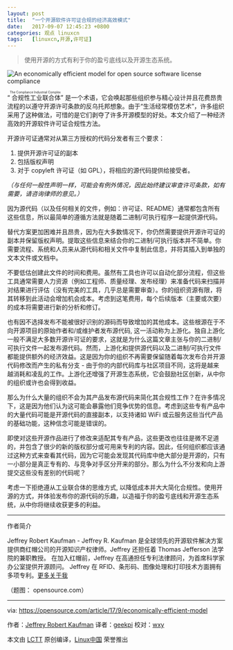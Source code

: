 ```yaml
---
layout: post
title:	"一个开源软件许可证合规的经济高效模式"
date:	2017-09-07 12:45:23 +0800 
categories:	观点 linuxcn 
tags:	[linuxcn,开源,许可证]
---
```




> 
> 使用开源的方式有利于你的盈亏底线以及开源生态系统。
> 
> 
> 


![An economically efficient model for open source software license compliance](/Asserts/Images//attachment/album/201709/07/124533d9gmnsrc0m9pij9c.png "An economically efficient model for open source software license compliance")


“<ruby> 合规性工业联合体 <rt>  The Compliance Industrial Complex </rt></ruby>” 是一个术语，它会唤起那些组织参与精心设计并且花费昂贵流程的以遵守开源许可条款的反乌托邦想象。由于“生活经常模仿艺术”，许多组织采用了这种做法，可惜的是它们剥夺了许多开源模型的好处。本文介绍了一种经济高效的开源软件许可证合规性方法。


开源许可证通常对从第三方授权的代码分发者有三个要求：


1. 提供开源许可证的副本
2. 包括版权声明
3. 对于 copyleft 许可证（如 GPL），将相应的源代码提供给接受者。


*（与任何一般性声明一样，可能会有例外情况，因此始终建议审查许可条款，如有需要，请咨询律师的意见。）*


因为源代码（以及任何相关的文件，例如：许可证、README）通常都包含所有这些信息，所以最简单的遵循方法就是随着二进制/可执行程序一起提供源代码。


替代方案更加困难并且昂贵，因为在大多数情况下，你仍然需要提供开源许可证的副本并保留版权声明。提取这些信息来结合你的二进制/可执行版本并不简单。你需要流程、系统和人员来从源代码和相关文件中复制此信息，并将其插入到单独的文本文件或文档中。


不要低估创建此文件的时间和费用。虽然有工具也许可以自动化部分流程，但这些工具通常需要人力资源（例如工程师、质量经理、发布经理）来准备代码来扫描并对结果进行评估（没有完美的工具，几乎总是需要审查）。你的组织资源有限，将其转移到此活动会增加机会成本。考虑到这笔费用，每个后续版本（主要或次要）的成本将需要进行新的分析和修订。


也有因不选择发布不能被很好识别的源码而导致增加的其他成本。这些根源在于不向开源项目的原始作者和/或维护者发布源代码, 这一活动称为上游化。独自上游化一般不满足大多数开源许可证的要求，这就是为什么这篇文章主张与你的二进制/可执行文件一起发布源代码。然而，上游化和提供源代码以及二进制/可执行文件都能提供额外的经济效益。这是因为你的组织不再需要保留随着每次发布合并开源代码修改而产生的私有分支 - 由于你的内部代码库与社区项目不同，这将是越来越消耗和凌乱的工作。上游化还增强了开源生态系统，它会鼓励社区创新，从中你的组织或许也会得到收益。


那么为什么大量的组织不会为其产品发布源代码来简化其合规性工作？在许多情况下，这是因为他们认为这可能会暴露他们竞争优势的信息。考虑到这些专有产品中的大量代码可能是开源代码的直接副本，以支持诸如 WiFi 或云服务这些当代产品的基础功能，这种信念可能是错误的。


即使对这些开源作品进行了修改来适配其专有产品，这些更改也往往是微不足道的，并包含了很少的新的版权部分或可用来专利的内容。因此，任何组织都应该通过这种方式来查看其代码，因为它可能会发现其代码库中绝大部分是开源的，只有一小部分是真正专有的、与竞争对手区分开来的部分。那么为什么不分发和向上游提交这些没有差别的代码呢？


考虑一下拒绝遵从工业联合体的思维方式, 以降低成本并大大简化合规性。使用开源的方式，并体验发布你的源代码的乐趣，以造福于你的盈亏底线和开源生态系统，从中你将继续收获更多的利益。




---


作者简介


Jeffrey Robert Kaufman - Jeffrey R. Kaufman 是全球领先的开源软件解决方案提供商红帽公司的开源知识产权律师。Jeffrey 还担任着 Thomas Jefferson 法学院的兼职教授。 在加入红帽前，Jeffrey 在高通担任专利法律顾问，为首席科学家办公室提供开源顾问。 Jeffrey 在 RFID、条形码、图像处理和打印技术方面拥有多项专利。[更多关于我](https://opensource.com/users/jkaufman)


（题图： opensource.com）




---


via: <https://opensource.com/article/17/9/economically-efficient-model>


作者：[Jeffrey Robert Kaufman](https://opensource.com/users/jkaufman) 译者：[geekpi](https://github.com/geekpi) 校对：[wxy](https://github.com/wxy)


本文由 [LCTT](https://github.com/LCTT/TranslateProject) 原创编译，[Linux中国](https://linux.cn/) 荣誉推出
